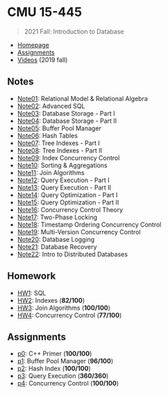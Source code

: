 # CMU 15-445

> 2021 Fall: Introduction to Database

* [Homepage](https://15445.courses.cs.cmu.edu/fall2021)
* [Assignments](https://15445.courses.cs.cmu.edu/fall2021/assignments.html)
* [Videos](https://www.youtube.com/watch?v=oeYBdghaIjc&list=PLSE8ODhjZXjbohkNBWQs_otTrBTrjyohi) (2019 fall)

## Notes

* [Note01](./Notes/Note01.md): Relational Model & Relational Algebra
* [Note02](./Notes/Note02.md): Advanced SQL
* [Note03](./Notes/Note03.md): Database Storage - Part I
* [Note04](./Notes/Note04.md): Database Storage - Part II
* [Note05](./Notes/Note05.md): Buffer Pool Manager
* [Note06](./Notes/Note06.md): Hash Tables
* [Note07](./Notes/Note07.md): Tree Indexes - Part I
* [Note08](./Notes/Note08.md): Tree Indexes - Part II
* [Note09](./Notes/Note09.md): Index Concurrency Control
* [Note10](./Notes/Note10.md): Sorting & Aggregations
* [Note11](./Notes/Note11.md): Join Algorithms
* [Note12](./Notes/Note12.md): Query Execution - Part I
* [Note13](./Notes/Note13.md): Query Execution - Part II
* [Note14](./Notes/Note14.md): Query Optimization - Part I
* [Note15](./Notes/Note15.md): Query Optimization - Part II
* [Note16](./Notes/Note16.md): Concurrency Control Theory
* [Note17](./Notes/Note17.md): Two-Phase Locking
* [Note18](./Notes/Note18.md): Timestamp Ordering Concurrency Control
* [Note19](./Notes/Note19.md): Multi-Version Concurrency Control
* [Note20](./Notes/Note20.md): Database Logging
* [Note21](./Notes/Note21.md): Database Recovery
* [Note22](./Notes/Note22.md): Intro to Distributed Databases

## Homework

* [HW1](./Homework/hw1): SQL
* [HW2](./Homework/hw2.pdf): Indexes (**82/100**)
* [HW3](./Homework/hw3.pdf): Join Algorithms (**100/100**)
* [HW4](./Homework/hw4.pdf): Concurrency Control (**77/100**)

## Assignments

* [p0](https://github.com/huang-feiyu/bustub-labs/tree/p0): C++ Primer (**100/100**)
* [p1](https://github.com/huang-feiyu/bustub-labs/tree/p1): Buffer Pool Manager (**96/100**)
* [p2](https://github.com/huang-feiyu/bustub-labs/tree/p2): Hash Index (**100/100**)
* [p3](https://github.com/huang-feiyu/bustub-labs/tree/p3): Query Execution (**360/360**)
* [p4](https://github.com/huang-feiyu/bustub-labs/tree/p4): Concurrency Control (**100/100**)

